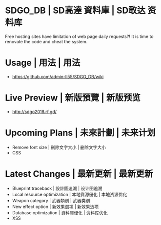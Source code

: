# SDGO_DB | SD高達 資料庫 | SD敢达 资料库
Free hosting sites have limitation of web page daily requests?! It is time to renovate the code and cheat the system.

# Usage | 用法 | 用法
- https://github.com/admin-ll55/SDGO_DB/wiki

# Live Preview | 新版預覽 | 新版预览
- http://sdgo2018.rf.gd/

# Upcoming Plans | 未來計劃 | 未来计划
- Remove font size | 刪除文字大小 | 删除文字大小
- CSS

# Latest Changes | 最新更新 | 最新更新
- Blueprint traceback | 設計圖追溯 | 设计图追溯
- Local resource optimization | 本地資源優化 | 本地资源优化
- Weapon category | 武器類別 | 武器类别
- New effect option | 新效果選項 | 新效果选项
- Database optimization | 資料庫優化 | 资料库优化
- XSS
